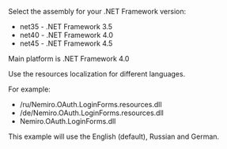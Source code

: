 Select the assembly for your .NET Framework version:
* net35 - .NET Framework 3.5
* net40 - .NET Framework 4.0
* net45 - .NET Framework 4.5

Main platform is .NET Framework 4.0

Use the resources localization for different languages.

For example: 
* /ru/Nemiro.OAuth.LoginForms.resources.dll
* /de/Nemiro.OAuth.LoginForms.resources.dll
* Nemiro.OAuth.LoginForms.dll

This example will use the English (default), Russian and German.